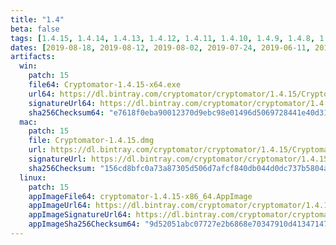 ```yaml
---
title: "1.4"
beta: false
tags: [1.4.15, 1.4.14, 1.4.13, 1.4.12, 1.4.11, 1.4.10, 1.4.9, 1.4.8, 1.4.7, 1.4.6, 1.4.5, 1.4.4, 1.4.3, 1.4.2, 1.4.1, 1.4.0]
dates: [2019-08-18, 2019-08-12, 2019-08-02, 2019-07-24, 2019-06-11, 2019-05-09, 2019-04-27, 2019-04-24, 2019-04-12, 2019-03-01, 2019-02-16, 2019-02-15, 2019-02-12, 2019-01-17, 2019-01-16, 2018-11-06]
artifacts:
  win:
    patch: 15
    file64: Cryptomator-1.4.15-x64.exe
    url64: https://dl.bintray.com/cryptomator/cryptomator/1.4.15/Cryptomator-1.4.15-x64.exe
    signatureUrl64: https://dl.bintray.com/cryptomator/cryptomator/1.4.15/Cryptomator-1.4.15-x64.exe.asc
    sha256Checksum64: "e7618f0eba90012370d9ebc98e01496d5069728441e40d312aaab9316dc6a740"
  mac:
    patch: 15
    file: Cryptomator-1.4.15.dmg
    url: https://dl.bintray.com/cryptomator/cryptomator/1.4.15/Cryptomator-1.4.15.dmg
    signatureUrl: https://dl.bintray.com/cryptomator/cryptomator/1.4.15/Cryptomator-1.4.15.dmg.asc
    sha256Checksum: "156cd8bfc0a73a87305d506d7afcf840db044d0dc737b5804a21e1bb0cb6deff"
  linux:
    patch: 15
    appImageFile64: cryptomator-1.4.15-x86_64.AppImage
    appImageUrl64: https://dl.bintray.com/cryptomator/cryptomator/1.4.15/cryptomator-1.4.15-x86_64.AppImage
    appImageSignatureUrl64: https://dl.bintray.com/cryptomator/cryptomator/1.4.15/cryptomator-1.4.15-x86_64.AppImage.asc
    appImageSha256Checksum64: "9d52051abc07727e2b6868e70347910d41347147078213e3ea846d26d113c047"
---
```

